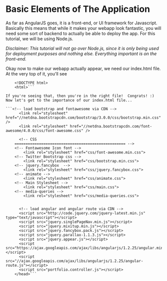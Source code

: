 # Basic Elements of The Application

As far as AngularJS goes, it is a front-end, or UI framework for Javascript.  Basically this means that while it makes your webapp look fantastic, you will need some sort of backend to actually be able to deploy the app.  For this tutorial, we will be using Node.js.  

*Disclaimer:  This tutorial will not go over Node.js, since it is only being used for deployment purposes and nothing else.  Everything important is on the front-end.*

Okay now to make our webapp actually appear, we need our index.html file.  At the very top of it, you'll see 
```<!-- index.html -->
    <!DOCTYPE html>
    <html>```
    
If you're seeing that, then you're in the right file!  Congrats! :) Now let's get to the importance of our index.html file...

```<!-- load bootstrap and fontawesome via CDN -->
      <link rel="stylesheet" href="//netdna.bootstrapcdn.com/bootstrap/3.0.0/css/bootstrap.min.css" />
      <link rel="stylesheet" href="//netdna.bootstrapcdn.com/font-awesome/4.0.0/css/font-awesome.css" />

      <!-- CSS
    ================================================== -->
    <!-- Fontawesome Icon font -->
        <link rel="stylesheet" href="css/font-awesome.min.css">
    <!-- Twitter Bootstrap css -->
        <link rel="stylesheet" href="css/bootstrap.min.css">
    <!-- jquery.fancybox  -->
        <link rel="stylesheet" href="css/jquery.fancybox.css">
    <!-- animate -->
        <link rel="stylesheet" href="css/animate.css">
    <!-- Main Stylesheet -->
        <link rel="stylesheet" href="css/main.css">
    <!-- media-queries -->
        <link rel="stylesheet" href="css/media-queries.css">


      <!-- load angular and angular route via CDN -->
      <script src="http://code.jquery.com/jquery-latest.min.js" type="text/javascript"></script>
      <script src="jquery.singlePageNav.min.js"></script>
      <script src="jquery.mixitup.min.js"></script>
      <script src="jquery.fancybox.pack.js"></script>
      <script src="jquery.parallax-1.1.3.js"></script>
      <script src="jquery.appear.js"></script>
      <script src="https://ajax.googleapis.com/ajax/libs/angularjs/1.2.25/angular.min.js"></script>
      <script src="//ajax.googleapis.com/ajax/libs/angularjs/1.2.25/angular-route.js"></script>
      <script src="portfolio.controller.js"></script>
    </head>```